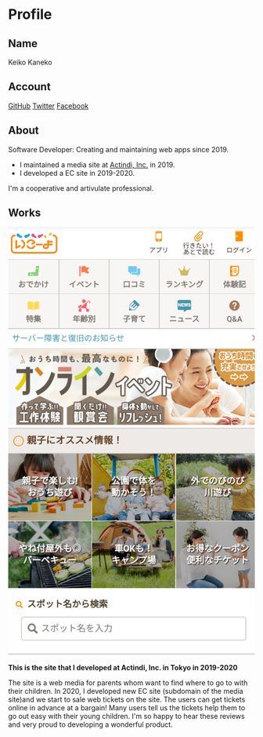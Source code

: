 # Profile

## Name

Keiko Kaneko

## Account

[GitHub](https://github.com/neko314)
[Twitter](https://twitter.com/neko314_)
[Facebook](https://www.facebook.com/kanekokeiko.neko)


## About

Software Developer: Creating and maintaining web apps since 2019.

* I maintained a media site at [Actindi, Inc.](https://actindi.net/) in 2019.
* I developed a EC site in 2019-2020.

I'm a cooperative and artivulate professional.

## Works

![screenshot](assets/image.png)

**This is the site that I developed at Actindi, Inc. in Tokyo in 2019-2020**

The site is a web media for parents whom want to find where to go to with their children.
In 2020, I developed new EC site (subdomain of the media site)and we start to sale web tickets on the site. The users can get tickets online in advance at a bargain! Many users tell us the tickets help them to go out easy with their young children. I'm so happy to hear these reviews and very proud to developing a wonderful product.
